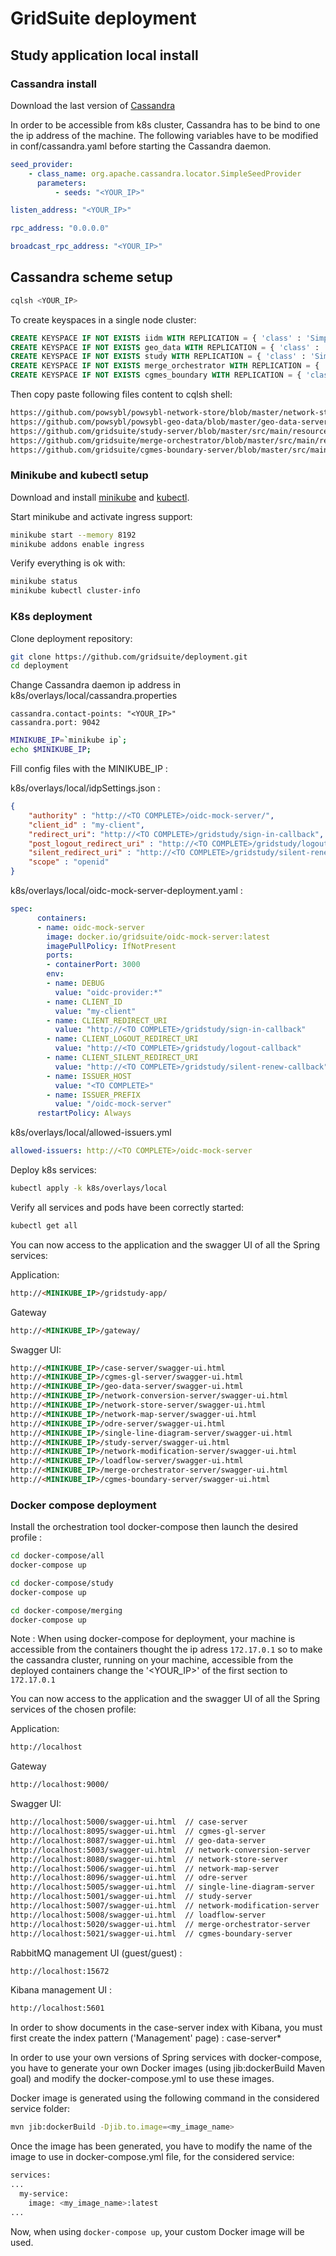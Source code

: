 # GridSuite deployment

## Study application local install

### Cassandra install

Download the last version of [Cassandra](http://www.apache.org/dyn/closer.lua/cassandra/3.11.5/apache-cassandra-3.11.5-bin.tar.gz)

In order to be accessible from k8s cluster, Cassandra has to be bind to one the ip address of the machine.  The following variables have to be modified in conf/cassandra.yaml before starting the Cassandra daemon.

```yaml
seed_provider:
    - class_name: org.apache.cassandra.locator.SimpleSeedProvider
      parameters:
          - seeds: "<YOUR_IP>"

listen_address: "<YOUR_IP>"

rpc_address: "0.0.0.0"

broadcast_rpc_address: "<YOUR_IP>"
```

## Cassandra scheme setup

```bash
cqlsh <YOUR_IP>
```

To create keyspaces in a single node cluster:

```sql
CREATE KEYSPACE IF NOT EXISTS iidm WITH REPLICATION = { 'class' : 'SimpleStrategy', 'replication_factor' : 1 };
CREATE KEYSPACE IF NOT EXISTS geo_data WITH REPLICATION = { 'class' : 'SimpleStrategy', 'replication_factor' : 1};
CREATE KEYSPACE IF NOT EXISTS study WITH REPLICATION = { 'class' : 'SimpleStrategy', 'replication_factor' : 1 };
CREATE KEYSPACE IF NOT EXISTS merge_orchestrator WITH REPLICATION = { 'class' : 'SimpleStrategy', 'replication_factor' : 1 };
CREATE KEYSPACE IF NOT EXISTS cgmes_boundary WITH REPLICATION = { 'class' : 'SimpleStrategy', 'replication_factor' : 1 };
```

Then copy paste following files content to cqlsh shell:
```html
https://github.com/powsybl/powsybl-network-store/blob/master/network-store-server/src/main/resources/iidm.cql
https://github.com/powsybl/powsybl-geo-data/blob/master/geo-data-server/src/main/resources/geo_data.cql
https://github.com/gridsuite/study-server/blob/master/src/main/resources/study.cql
https://github.com/gridsuite/merge-orchestrator/blob/master/src/main/resources/merge_orchestrator.cql
https://github.com/gridsuite/cgmes-boundary-server/blob/master/src/main/resources/cgmes_boundary.cql

```

### Minikube and kubectl setup

Download and install [minikube](https://kubernetes.io/fr/docs/tasks/tools/install-minikube/) and [kubectl](https://kubernetes.io/fr/docs/tasks/tools/install-kubectl/).

Start minikube and activate ingress support:
```bash
minikube start --memory 8192
minikube addons enable ingress
```

Verify everything is ok with:
```bash
minikube status
minikube kubectl cluster-info
```

### K8s deployment

Clone deployment repository:
```bash 
git clone https://github.com/gridsuite/deployment.git
cd deployment
```

Change Cassandra daemon ip address in k8s/overlays/local/cassandra.properties
```properties
cassandra.contact-points: "<YOUR_IP>"
cassandra.port: 9042
```

```bash
MINIKUBE_IP=`minikube ip`;
echo $MINIKUBE_IP;
```
Fill config files with the MINIKUBE_IP :

k8s/overlays/local/idpSettings.json :
```json
{
    "authority" : "http://<TO COMPLETE>/oidc-mock-server/",
    "client_id" : "my-client",
    "redirect_uri": "http://<TO COMPLETE>/gridstudy/sign-in-callback",
    "post_logout_redirect_uri" : "http://<TO COMPLETE>/gridstudy/logout-callback",
    "silent_redirect_uri" : "http://<TO COMPLETE>/gridstudy/silent-renew-callback",
    "scope" : "openid"
}
```

k8s/overlays/local/oidc-mock-server-deployment.yaml :
```yaml
spec:
      containers:
      - name: oidc-mock-server
        image: docker.io/gridsuite/oidc-mock-server:latest
        imagePullPolicy: IfNotPresent
        ports:
        - containerPort: 3000
        env:
        - name: DEBUG
          value: "oidc-provider:*"
        - name: CLIENT_ID
          value: "my-client"
        - name: CLIENT_REDIRECT_URI
          value: "http://<TO COMPLETE>/gridstudy/sign-in-callback"
        - name: CLIENT_LOGOUT_REDIRECT_URI
          value: "http://<TO COMPLETE>/gridstudy/logout-callback"
        - name: CLIENT_SILENT_REDIRECT_URI
          value: "http://<TO COMPLETE>/gridstudy/silent-renew-callback"
        - name: ISSUER_HOST
          value: "<TO COMPLETE>"
        - name: ISSUER_PREFIX
          value: "/oidc-mock-server"
      restartPolicy: Always
```

k8s/overlays/local/allowed-issuers.yml
```yaml
allowed-issuers: http://<TO COMPLETE>/oidc-mock-server
```


Deploy k8s services:
```bash 
kubectl apply -k k8s/overlays/local
```

Verify all services and pods have been correctly started:
```bash 
kubectl get all
```
You can now access to the application and the swagger UI of all the Spring services:

Application:
```html
http://<MINIKUBE_IP>/gridstudy-app/
```

Gateway 
```html
http://<MINIKUBE_IP>/gateway/
```

Swagger UI:
```html
http://<MINIKUBE_IP>/case-server/swagger-ui.html
http://<MINIKUBE_IP>/cgmes-gl-server/swagger-ui.html
http://<MINIKUBE_IP>/geo-data-server/swagger-ui.html
http://<MINIKUBE_IP>/network-conversion-server/swagger-ui.html
http://<MINIKUBE_IP>/network-store-server/swagger-ui.html
http://<MINIKUBE_IP>/network-map-server/swagger-ui.html
http://<MINIKUBE_IP>/odre-server/swagger-ui.html
http://<MINIKUBE_IP>/single-line-diagram-server/swagger-ui.html
http://<MINIKUBE_IP>/study-server/swagger-ui.html
http://<MINIKUBE_IP>/network-modification-server/swagger-ui.html
http://<MINIKUBE_IP>/loadflow-server/swagger-ui.html
http://<MINIKUBE_IP>/merge-orchestrator-server/swagger-ui.html
http://<MINIKUBE_IP>/cgmes-boundary-server/swagger-ui.html
```

### Docker compose  deployment
Install the orchestration tool docker-compose then launch the desired profile :

```bash 
cd docker-compose/all
docker-compose up
```
```bash 
cd docker-compose/study
docker-compose up
```
```bash 
cd docker-compose/merging
docker-compose up
```
Note : When using docker-compose for deployment, your machine is accessible from the containers thought the ip adress
`172.17.0.1` so to make the cassandra cluster, running on your machine, accessible from the deployed
containers change the '<YOUR_IP>' of the first section to `172.17.0.1`

You can now access to the application and the swagger UI of all the Spring services of the chosen profile:

Application:
```html
http://localhost
```

Gateway 
```html
http://localhost:9000/
```

Swagger UI:
```html
http://localhost:5000/swagger-ui.html  // case-server
http://localhost:8095/swagger-ui.html  // cgmes-gl-server
http://localhost:8087/swagger-ui.html  // geo-data-server
http://localhost:5003/swagger-ui.html  // network-conversion-server
http://localhost:8080/swagger-ui.html  // network-store-server
http://localhost:5006/swagger-ui.html  // network-map-server
http://localhost:8096/swagger-ui.html  // odre-server
http://localhost:5005/swagger-ui.html  // single-line-diagram-server
http://localhost:5001/swagger-ui.html  // study-server
http://localhost:5007/swagger-ui.html  // network-modification-server
http://localhost:5008/swagger-ui.html  // loadflow-server
http://localhost:5020/swagger-ui.html  // merge-orchestrator-server
http://localhost:5021/swagger-ui.html  // cgmes-boundary-server
```
RabbitMQ management UI (guest/guest) :
```html
http://localhost:15672
```
Kibana management UI :
```html
http://localhost:5601
```
In order to show documents in the case-server index with Kibana, you must first create the index pattern ('Management' page) : case-server*

In order to use your own versions of Spring services with docker-compose, you have to generate your own Docker images (using jib:dockerBuild Maven goal) and modify the docker-compose.yml to use these images.

Docker image is generated using the following command in the considered service folder:
```bash 
mvn jib:dockerBuild -Djib.to.image=<my_image_name>
```
Once the image has been generated, you have to modify the name of the image to use in docker-compose.yml file, for the considered service:
```bash
services:
...
  my-service:
    image: <my_image_name>:latest
...
```
Now, when using ```docker-compose up```, your custom Docker image will be used. 

